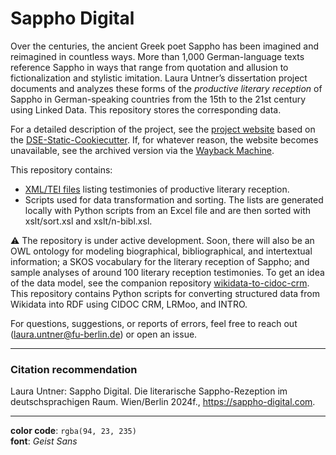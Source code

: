 # Sappho Digital

Over the centuries, the ancient Greek poet Sappho has been imagined and reimagined in countless ways. More than 1,000 German-language texts reference Sappho in ways that range from quotation and allusion to fictionalization and stylistic imitation. Laura Untner’s dissertation project documents and analyzes these forms of the *productive literary reception* of Sappho in German-speaking countries from the 15th to the 21st century using Linked Data. This repository stores the corresponding data.

For a detailed description of the project, see the [project website](https://sappho-digital.com/about.html) based on the [DSE-Static-Cookiecutter](https://github.com/acdh-oeaw/dse-static-cookiecutter). If, for whatever reason, the website becomes unavailable, see the archived version via the [Wayback Machine](https://web.archive.org/).

This repository contains:
- [XML/TEI files](https://github.com/laurauntner/sappho-digital/tree/main/data/lists) listing testimonies of productive literary reception. 
- Scripts used for data transformation and sorting. The lists are generated locally with Python scripts from an Excel file and are then sorted with xslt/sort.xsl and xslt/n-bibl.xsl.

⚠️ The repository is under active development. Soon, there will also be an OWL ontology for modeling biographical, bibliographical, and intertextual information; a SKOS vocabulary for the literary reception of Sappho; and sample analyses of around 100 literary reception testimonies. To get an idea of the data model, see the companion repository [wikidata-to-cidoc-crm](https://github.com/laurauntner/wikidata-to-cidoc-crm). This repository contains Python scripts for converting structured data from Wikidata into RDF using CIDOC CRM, LRMoo, and INTRO. 

For questions, suggestions, or reports of errors, feel free to reach out ([laura.untner@fu-berlin.de](mailto:laura.untner@fu-berlin.de)) or open an issue.

---

### Citation recommendation
Laura Untner: Sappho Digital. Die literarische Sappho-Rezeption im deutschsprachigen Raum. Wien/Berlin 2024f., https://sappho-digital.com.

---

**color code**: `rgba(94, 23, 235)`  
**font**: *Geist Sans*

